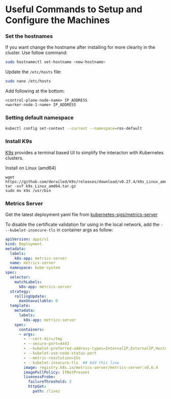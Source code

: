 # Useful Commands to Setup and Configure the Machines 



### Set the hostnames

If you want change the hostname after installing for more clearity in the cluster. Use follow command: 
```bash
sudo hostnamectl set-hostname <new-hostname>
```
Update the `/etc/hosts` file: 
```bash
sudo nano /etc/hosts
```
Add following at the bottom:
```
<control-plane-node-name> IP_ADDRESS
<worker-node-1-name> IP_ADDRESS
```

### Setting default namespace 
```bash
kubectl config set-context --current --namespace=ros-default
```

### Install K9s

[K9s](https://k9scli.io) provides a terminal based UI to simplify the interacton with Kubernetes clusters. 

Install on Linux (amd64)
```
wget https://github.com/derailed/k9s/releases/download/v0.27.4/k9s_Linux_amd64.tar.gz
tar -xvf k9s_Linux_amd64.tar.gz
sudo mv k9s /usr/bin
```


### Metrics Server 

Get the latest deployment yaml file from [kubernetes-sigs/metrics-server](https://github.com/kubernetes-sigs/metrics-server)

To disable the certificate validation for using in the local network, add the `- --kubelet-insecure-tls` in container args as follow: 

```YAML
apiVersion: apps/v1
kind: Deployment
metadata:
  labels:
    k8s-app: metrics-server
  name: metrics-server
  namespace: kube-system
spec:
  selector:
    matchLabels:
      k8s-app: metrics-server
  strategy:
    rollingUpdate:
      maxUnavailable: 0
  template:
    metadata:
      labels:
        k8s-app: metrics-server
    spec:
      containers:
      - args:
        - --cert-dir=/tmp
        - --secure-port=4443
        - --kubelet-preferred-address-types=InternalIP,ExternalIP,Hostname
        - --kubelet-use-node-status-port
        - --metric-resolution=15s
        - --kubelet-insecure-tls  ## Add this line
        image: registry.k8s.io/metrics-server/metrics-server:v0.6.4
        imagePullPolicy: IfNotPresent
        livenessProbe:
          failureThreshold: 3
          httpGet:
            path: /livez
```
